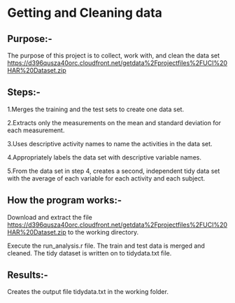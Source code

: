 


# Getting and Cleaning data

## Purpose:-
  
The purpose of this project is to collect, work with, and clean the  data set https://d396qusza40orc.cloudfront.net/getdata%2Fprojectfiles%2FUCI%20HAR%20Dataset.zip 

 ## Steps:-

1.Merges the training and the test sets to create one data set.

2.Extracts only the measurements on the mean and standard deviation for each measurement. 

3.Uses descriptive activity names to name the activities in the data set.

4.Appropriately labels the data set with descriptive variable names. 

5.From the data set in step 4, creates a second, independent tidy data set with the average of each variable for each activity and each subject.

## How the program works:-

Download and extract the file https://d396qusza40orc.cloudfront.net/getdata%2Fprojectfiles%2FUCI%20HAR%20Dataset.zip to the working directory.

Execute the run_analysis.r file. The train and test data is merged and cleaned. The tidy dataset is written on to tidydata.txt file.

  ## Results:-

Creates the output file tidydata.txt in the working folder.
